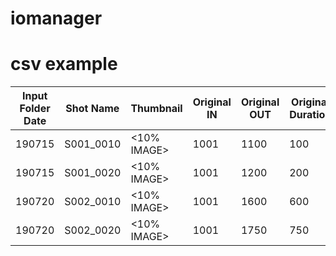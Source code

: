 # iomanager

# csv example

| Input Folder Date | Shot Name |  Thumbnail  | Original IN | Original OUT | Original Duration | fps |
|-------------------|-----------|-------------|-------------|--------------|-------------------|-----|
| 190715            | S001_0010 | <10% IMAGE> | 1001        | 1100         | 100               | 24  |
| 190715            | S001_0020 | <10% IMAGE> | 1001        | 1200         | 200               | 24  |
| 190720            | S002_0010 | <10% IMAGE> | 1001        | 1600         | 600               | 24  |
| 190720            | S002_0020 | <10% IMAGE> | 1001        | 1750         | 750               | 24  |
